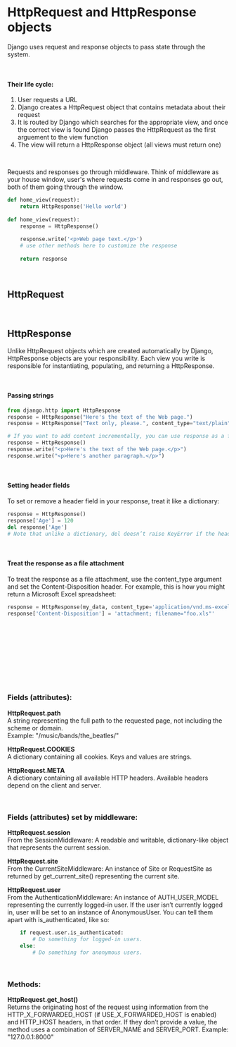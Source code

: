 # HttpRequest and HttpResponse objects
Django uses request and response objects to pass state through the system.

<br>

#### Their life cycle:
1. User requests a URL
2. Django creates a HttpRequest object that contains metadata about their request
3. It is routed by Django which searches for the appropriate view, and once the correct view is found Django passes the HttpRequest as the first arguement to the view function
4. The view will return a HttpResponse object (all views must return one)

<br>

Requests and responses go through middleware. Think of middleware as your house window, user's where requests come in and responses go out, both of them going through the window.
```python
def home_view(request):
    return HttpResponse('Hello world')
    
def home_view(request):
    response = HttpResponse()
    
    response.write('<p>Web page text.</p>')
    # use other methods here to customize the response
    
    return response
```

<br>

## HttpRequest

<br>

## HttpResponse
Unlike HttpRequest objects which are created automatically by Django, HttpResponse objects are your responsibility. Each view you write is responsible for instantiating, populating, and returning a HttpResponse.

<br>

#### Passing strings
```python
from django.http import HttpResponse
response = HttpResponse("Here's the text of the Web page.")
response = HttpResponse("Text only, please.", content_type="text/plain")

# If you want to add content incrementally, you can use response as a file-like object:
response = HttpResponse()
response.write("<p>Here's the text of the Web page.</p>")
response.write("<p>Here's another paragraph.</p>")
```

<br>

#### Setting header fields
To set or remove a header field in your response, treat it like a dictionary:
```python
response = HttpResponse()
response['Age'] = 120
del response['Age']
# Note that unlike a dictionary, del doesn’t raise KeyError if the header field doesn’t exist.
```

<br>

#### Treat the response as a file attachment
To treat the response as a file attachment, use the content_type argument and set the Content-Disposition header. For example, this is how you might return a Microsoft Excel spreadsheet:
```python
response = HttpResponse(my_data, content_type='application/vnd.ms-excel')
response['Content-Disposition'] = 'attachment; filename="foo.xls"'
```

<br>
<br>
<br>
<br>
<br>
<br>
<br>
<br>


### Fields (attributes):
**HttpRequest.path**  
A string representing the full path to the requested page, not including the scheme or domain.  
Example: "/music/bands/the_beatles/"

**HttpRequest.COOKIES**  
A dictionary containing all cookies. Keys and values are strings.
    
**HttpRequest.META**  
A dictionary containing all available HTTP headers. Available headers depend on the client and server.

<br>

### Fields (attributes) set by middleware:
**HttpRequest.session**  
From the SessionMiddleware: A readable and writable, dictionary-like object that represents the current session.

**HttpRequest.site**  
From the CurrentSiteMiddleware: An instance of Site or RequestSite as returned by get_current_site() representing the current site.

**HttpRequest.user**  
From the AuthenticationMiddleware: An instance of AUTH_USER_MODEL representing the currently logged-in user. If the user isn’t currently logged in, user will be set to an instance of AnonymousUser. You can tell them apart with is_authenticated, like so:
```python
    if request.user.is_authenticated:
        # Do something for logged-in users.
    else:
        # Do something for anonymous users.
```

<br>

### Methods:
**HttpRequest.get_host()**  
Returns the originating host of the request using information from the HTTP_X_FORWARDED_HOST (if USE_X_FORWARDED_HOST is enabled) and HTTP_HOST headers, in that order. If they don’t provide a value, the method uses a combination of SERVER_NAME and SERVER_PORT. Example: "127.0.0.1:8000"

